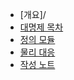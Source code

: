 <!-- docs/_sidebar.md -->

* [개요]/
* [대명제 목차](outline.md)
* [정의 모듈](definitions.md)
* [물리 대응](physical_map.md)
* [작성 노트](notes.md)
